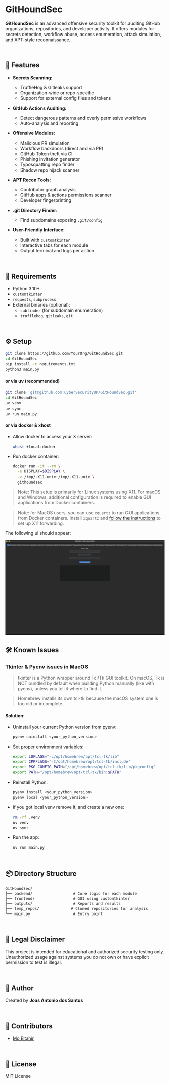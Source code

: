 # GitHoundSec

**GitHoundSec** is an advanced offensive security toolkit for auditing GitHub organizations, repositories, and developer activity. It offers modules for secrets detection, workflow abuse, access enumeration, attack simulation, and APT-style reconnaissance.

</br>

## 🚀 Features

- **Secrets Scanning:**

  - TruffleHog & Gitleaks support
  - Organization-wide or repo-specific
  - Support for external config files and tokens

- **GitHub Actions Auditing:**

  - Detect dangerous patterns and overly permissive workflows
  - Auto-analysis and reporting

- **Offensive Modules:**

  - Malicious PR simulation
  - Workflow backdoors (direct and via PR)
  - GitHub Token theft via CI
  - Phishing invitation generator
  - Typosquatting repo finder
  - Shadow repo hijack scanner

- **APT Recon Tools:**

  - Contributor graph analysis
  - GitHub apps & actions permissions scanner
  - Developer fingerprinting

- **.git Directory Finder:**

  - Find subdomains exposing `.git/config`

- **User-Friendly Interface:**
  - Built with `customtkinter`
  - Interactive tabs for each module
  - Output terminal and logs per action

</br>

## 🧠 Requirements

- Python 3.10+
- `customtkinter`
- `requests`, `subprocess`
- External binaries (optional):
  - `subfinder` (for subdomain enumeration)
  - `trufflehog`, `gitleaks`, `git`

</br>

## ⚙️ Setup

```bash
git clone https://github.com/YourOrg/GitHoundSec.git
cd GitHoundSec
pip install -r requirements.txt
python3 main.py
```

#### or via uv (recommended)

```zsh
git clone 'git@github.com:CyberSecurityUP/GitHoundSec.git'
cd GitHoundSec
uv venv
uv sync
uv run main.py
```

#### or via docker & xhost 

- Allow docker to access your X server:

  ```zsh
  xhost +local:docker
  ```

- Run docker container:
  ```zsh
  docker run -it --rm \
    -e DISPLAY=$DISPLAY \
    -v /tmp/.X11-unix:/tmp/.X11-unix \
    githoundsec
  ```

> Note: This setup is primarily for Linux systems using X11. For macOS and Windows, additional configuration is required to enable GUI applications from Docker containers.

> Note: for MacOS users, you can use `xquartz` to run GUI applications from Docker containers. Install `xquartz` and [follow the instructions](https://gist.github.com/roaldnefs/fe9f36b0e8cf2890af14572c083b516c) to set up X11 forwarding.

The following ui should appear:

  <img src="assets/screenshot.png" alt="GitHoundSec ScreenShot" style="width:40rem; height:auto;">

</br>

## 🛠️ Known Issues

### Tkinter & Pyenv issues in MacOS

> tkinter is a Python wrapper around Tcl/Tk GUI toolkit. On macOS, Tk is NOT bundled by default when building Python manually (like with pyenv), unless you tell it where to find it.

> Homebrew installs its own tcl-tk because the macOS system one is too old or incomplete.

#### Solution:

- Uninstall your current Python version from pyenv:

  ```bash
  pyenv uninstall <your_python_version>
  ```

- Set proper environment variables:

  ```bash
  export LDFLAGS="-L/opt/homebrew/opt/tcl-tk/lib"
  export CPPFLAGS="-I/opt/homebrew/opt/tcl-tk/include"
  export PKG_CONFIG_PATH="/opt/homebrew/opt/tcl-tk/lib/pkgconfig"
  export PATH="/opt/homebrew/opt/tcl-tk/bin:$PATH"
  ```

- Reinstall Python:

  ```zsh
  pyenv install <your_python_version>
  pyenv local <your_python_version>
  ```

- if you got local venv remove it, and create a new one:

  ```bash
  rm -rf .venv
  uv venv
  uv sync
  ```

- Run the app:
  ```bash
  uv run main.py
  ```

</br>

## 📦 Directory Structure

```
GitHoundSec/
├── backend/                  # Core logic for each module
├── frontend/                 # GUI using customtkinter
├── outputs/                  # Reports and results
├── temp_repos/              # Cloned repositories for analysis
└── main.py                   # Entry point
```

</br>

## 📌 Legal Disclaimer

This project is intended for educational and authorized security testing only. Unauthorized usage against systems you do not own or have explicit permission to test is illegal.

</br>

## 🧠 Author

Created by **Joas Antonio dos Santos**

</br>

## 🤝 Contributors

- [Mo Eltahir](https://github.com/MoElaSec)

</br>

## 🔗 License

MIT License
